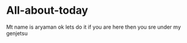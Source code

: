 # All-about-today
Mt name is aryaman 
ok lets do it
if you are here then you sre under my genjetsu 
